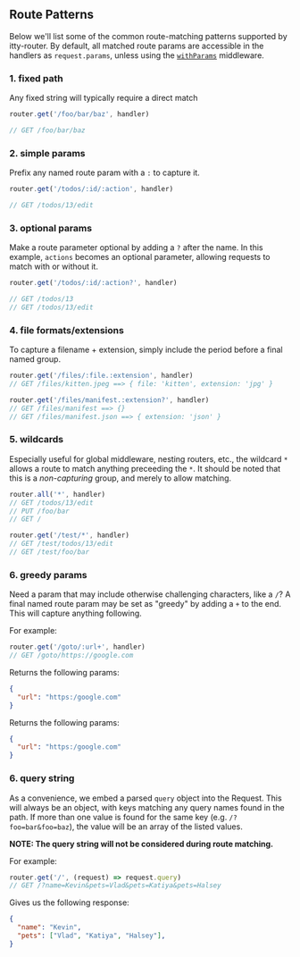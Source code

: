 ## Route Patterns
Below we'll list some of the common route-matching patterns supported by itty-router.  By default, all matched route params are accessible in the handlers as `request.params`, unless using the [`withParams`](/itty-router/api#withParams) middleware.

### 1. fixed path
Any fixed string will typically require a direct match

```js
router.get('/foo/bar/baz', handler)

// GET /foo/bar/baz
```

### 2. simple params

Prefix any named route param with a `:` to capture it.
```js
router.get('/todos/:id/:action', handler)

// GET /todos/13/edit
```

### 3. optional params

Make a route parameter optional by adding a `?` after the name.  In this example, `actions` becomes an optional parameter, allowing requests to match with or without it.
```js
router.get('/todos/:id/:action?', handler)

// GET /todos/13
// GET /todos/13/edit
```


### 4. file formats/extensions

To capture a filename + extension, simply include the period before a final named group.

```js
router.get('/files/:file.:extension', handler)
// GET /files/kitten.jpeg ==> { file: 'kitten', extension: 'jpg' }

router.get('/files/manifest.:extension?', handler)
// GET /files/manifest ==> {}
// GET /files/manifest.json ==> { extension: 'json' }
```

### 5. wildcards

Especially useful for global middleware, nesting routers, etc., the wildcard `*` allows a route to match anything preceeding the `*`.  It should be noted that this is a *non-capturing* group, and merely to allow matching.
```js
router.all('*', handler)
// GET /todos/13/edit
// PUT /foo/bar
// GET /

router.get('/test/*', handler)
// GET /test/todos/13/edit
// GET /test/foo/bar
```

### 6. greedy params

Need a param that may include otherwise challenging characters, like a `/`? A final named route param may be set as "greedy" by adding a `+` to the end.  This will capture anything following.  

For example:
```js
router.get('/goto/:url+', handler)
// GET /goto/https://google.com
```

Returns the following params:
```json
{ 
  "url": "https:/google.com"
}
```

Returns the following params:
```json
{ 
  "url": "https:/google.com"
}
```

### 6. query string

As a convenience, we embed a parsed `query` object into the Request.  This will always be an object, with keys matching any query names found in the path.  If more than one value is found for the same key (e.g. `/?foo=bar&foo=baz`), the value will be an array of the listed values.

**NOTE: The query string will not be considered during route matching.**

For example:
```js
router.get('/', (request) => request.query)
// GET /?name=Kevin&pets=Vlad&pets=Katiya&pets=Halsey
```

Gives us the following response:

```json
{ 
  "name": "Kevin",
  "pets": ["Vlad", "Katiya", "Halsey"],
}
```
